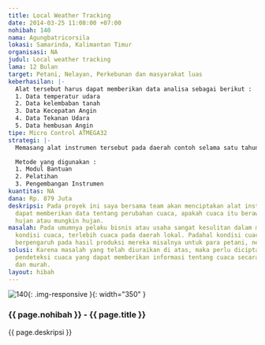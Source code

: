 ```yaml
---
title: Local Weather Tracking
date: 2014-03-25 11:08:00 +07:00
nohibah: 140
nama: Agungbatricorsila
lokasi: Samarinda, Kalimantan Timur
organisasi: NA
judul: Local weather tracking
lama: 12 Bulan
target: Petani, Nelayan, Perkebunan dan masyarakat luas
keberhasilan: |-
  Alat tersebut harus dapat memberikan data analisa sebagai berikut :
  1. Data temperatur udara
  2. Data kelembaban tanah
  3. Data Kecepatan Angin
  4. Data Tekanan Udara
  5. Data hembusan Angin
tipe: Micro Control ATMEGA32
strategi: |-
  Memasang alat instrumen tersebut pada daerah contoh selama satu tahun, kemudian menginformasikan hasil yang dicapai pada jejaring sosial, web informasi dan membuka konsultasi baik secara online maupun offline

  Metode yang digunakan :
  1. Modul Bantuan
  2. Pelatihan
  3. Pengembangan Instrumen
kuantitas: NA
dana: Rp. 879 Juta
deskripsi: Pada proyek ini saya bersama team akan menciptakan alat instrumen yang
  dapat memberikan data tentang perubahan cuaca, apakah cuaca itu berawan, cenderung
  hujan atau mungkin hujan.
masalah: Pada umumnya pelaku bisnis atau usaha sangat kesulitan dalam memprediksi
  kondisi cuaca, terlebih cuaca pada daerah lokal. Padahal kondisi cuaca ini sangat
  berpengaruh pada hasil produksi mereka misalnya untuk para petani, nelayan dan perkebunan.
solusi: Karena masalah yang telah diuraikan di atas, maka perlu diciptakan suatu instrumen
  pendeteksi cuaca yang dapat memberikan informasi tentang cuaca secara akurat, cepat
  dan murah.
layout: hibah
---
```


![140](/static/img/hibahcms/140.png){: .img-responsive }{: width="350" }

### {{ page.nohibah }} - {{ page.title }}

{{ page.deskripsi }}
